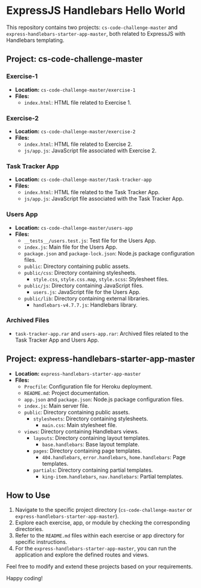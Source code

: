 # ExpressJS Handlebars Hello World

This repository contains two projects: `cs-code-challenge-master` and `express-handlebars-starter-app-master`, both related to ExpressJS with Handlebars templating.

## Project: cs-code-challenge-master

### Exercise-1
- **Location:** `cs-code-challenge-master/exercise-1`
- **Files:**
  - `index.html`: HTML file related to Exercise 1.

### Exercise-2
- **Location:** `cs-code-challenge-master/exercise-2`
- **Files:**
  - `index.html`: HTML file related to Exercise 2.
  - `js/app.js`: JavaScript file associated with Exercise 2.

### Task Tracker App
- **Location:** `cs-code-challenge-master/task-tracker-app`
- **Files:**
  - `index.html`: HTML file related to the Task Tracker App.
  - `js/app.js`: JavaScript file associated with the Task Tracker App.

### Users App
- **Location:** `cs-code-challenge-master/users-app`
- **Files:**
  - `__tests__/users.test.js`: Test file for the Users App.
  - `index.js`: Main file for the Users App.
  - `package.json` and `package-lock.json`: Node.js package configuration files.
  - `public`: Directory containing public assets.
  - `public/css`: Directory containing stylesheets.
    - `style.css`, `style.css.map`, `style.scss`: Stylesheet files.
  - `public/js`: Directory containing JavaScript files.
    - `users.js`: JavaScript file for the Users App.
  - `public/lib`: Directory containing external libraries.
    - `handlebars-v4.7.7.js`: Handlebars library.
    
### Archived Files
- `task-tracker-app.rar` and `users-app.rar`: Archived files related to the Task Tracker App and Users App.

## Project: express-handlebars-starter-app-master

- **Location:** `express-handlebars-starter-app-master`
- **Files:**
  - `Procfile`: Configuration file for Heroku deployment.
  - `README.md`: Project documentation.
  - `app.json` and `package.json`: Node.js package configuration files.
  - `index.js`: Main server file.
  - `public`: Directory containing public assets.
    - `stylesheets`: Directory containing stylesheets.
      - `main.css`: Main stylesheet file.
  - `views`: Directory containing Handlebars views.
    - `layouts`: Directory containing layout templates.
      - `base.handlebars`: Base layout template.
    - `pages`: Directory containing page templates.
      - `404.handlebars`, `error.handlebars`, `home.handlebars`: Page templates.
    - `partials`: Directory containing partial templates.
      - `king-item.handlebars`, `nav.handlebars`: Partial templates.

## How to Use

1. Navigate to the specific project directory (`cs-code-challenge-master` or `express-handlebars-starter-app-master`).
2. Explore each exercise, app, or module by checking the corresponding directories.
3. Refer to the `README.md` files within each exercise or app directory for specific instructions.
4. For the `express-handlebars-starter-app-master`, you can run the application and explore the defined routes and views.

Feel free to modify and extend these projects based on your requirements.

Happy coding!
